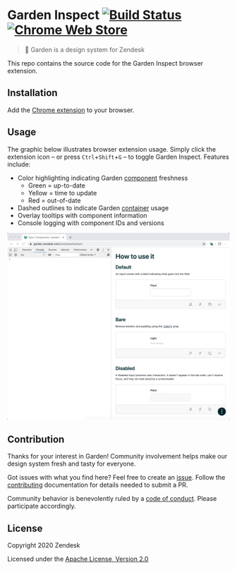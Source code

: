 # Garden Inspect [![Build Status][build status badge]][build status link] [![Chrome Web Store][chrome web store badge]][chrome web store link]<!-- markdownlint-disable -->

<!-- markdownlint-enable -->

[build status badge]: https://flat.badgen.net/circleci/github/zendeskgarden/chrome-extension/main?label=build
[build status link]: https://circleci.com/gh/zendeskgarden/chrome-extension/tree/main
[chrome web store badge]: https://flat.badgen.net//chrome-web-store/v/blipmdconlkpinefehnmjammfjpmpbjk
[chrome web store link]: https://chrome.google.com/webstore/detail/blipmdconlkpinefehnmjammfjpmpbjk

> :seedling: Garden is a design system for Zendesk

This repo contains the source code for the Garden Inspect browser extension.

## Installation

Add the [Chrome
extension](https://chrome.google.com/webstore/detail/blipmdconlkpinefehnmjammfjpmpbjk)
to your browser.

## Usage

The graphic below illustrates browser extension usage. Simply click the
extension icon – or press `Ctrl`+`Shift`+`G` – to toggle Garden Inspect.
Features include:

- Color highlighting indicating Garden
  [component](https://github.com/zendeskgarden/react-components) freshness
  - Green = up-to-date
  - Yellow = time to update
  - Red = out-of-date
- Dashed outlines to indicate Garden
  [container](https://github.com/zendeskgarden/react-containers) usage
- Overlay tooltips with component information
- Console logging with component IDs and versions

![Garden Inspect demo](./.github/image.gif)

## Contribution

Thanks for your interest in Garden! Community involvement helps make our
design system fresh and tasty for everyone.

Got issues with what you find here? Feel free to create an
[issue](https://github.com/zendeskgarden/template/issues/new). Follow the
[contributing](.github/CONTRIBUTING.md) documentation for details needed to
submit a PR.

Community behavior is benevolently ruled by a [code of
conduct](.github/CODE_OF_CONDUCT.md). Please participate accordingly.

## License

Copyright 2020 Zendesk

Licensed under the [Apache License, Version 2.0](LICENSE.md)
